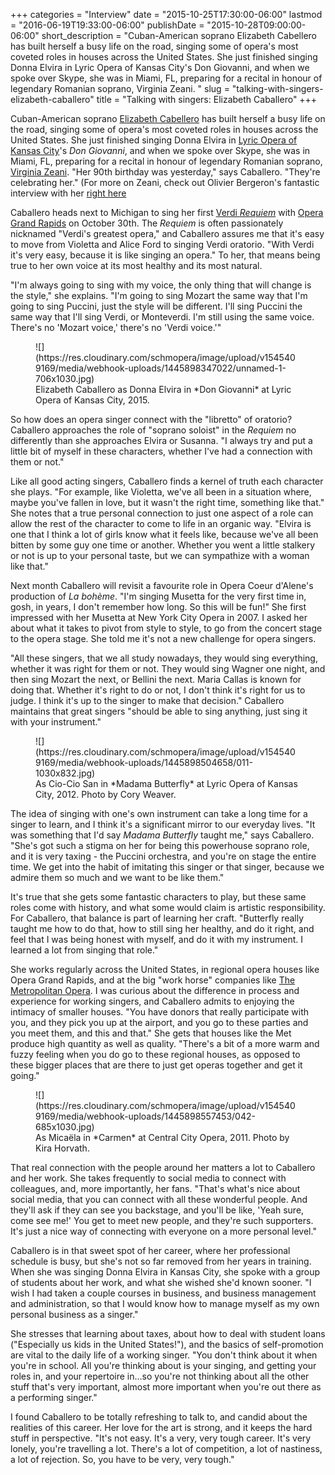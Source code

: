 +++
categories = "Interview"
date = "2015-10-25T17:30:00-06:00"
lastmod = "2016-06-19T19:33:00-06:00"
publishDate = "2015-10-28T09:00:00-06:00"
short_description = "Cuban-American soprano Elizabeth Cabellero has built herself a busy life on the road, singing some of opera's most coveted roles in houses across the United States. She just finished singing Donna Elvira in Lyric Opera of Kansas City's Don Giovanni, and when we spoke over Skype, she was in Miami, FL, preparing for a recital in honour of legendary Romanian soprano, Virginia Zeani. "
slug = "talking-with-singers-elizabeth-caballero"
title = "Talking with singers: Elizabeth Caballero"
+++

Cuban-American soprano [Elizabeth Cabellero](/scene/people/elizabeth-caballero/) has built herself a busy life on the road, singing some of opera's most coveted roles in houses across the United States. She just finished singing Donna Elvira in [Lyric Opera of Kansas City](/scene/companies/lyric-opera-of-kansas-city/)'s *Don Giovanni*, and when we spoke over Skype, she was in Miami, FL, preparing for a recital in honour of legendary Romanian soprano, [Virginia Zeani](/interviewing-the-greats-virginia-zeani/). "Her 90th birthday was yesterday," says Caballero. "They're celebrating her." (For more on Zeani, check out Olivier Bergeron's fantastic interview with her [right here]((/interviewing-the-greats-virginia-zeani/).)

Caballero heads next to Michigan to sing her first [Verdi *Requiem*](http://www.operagr.org/tickets/requiem/) with [Opera Grand Rapids](/scene/companies/opera-grand-rapids/) on October 30th. The *Requiem* is often passionately nicknamed "Verdi's greatest opera," and Caballero assures me that it's easy to move from Violetta and Alice Ford to singing Verdi oratorio. "With Verdi it's very easy, because it is like singing an opera." To her, that means being true to her own voice at its most healthy and its most natural. 

"I'm always going to sing with my voice, the only thing that will change is the style," she explains. "I'm going to sing Mozart the same way that I'm going to sing Puccini, just the style will be different. I'll sing Puccini the same way that I'll sing Verdi, or Monteverdi. I'm still using the same voice. There's no 'Mozart voice,' there's no 'Verdi voice.'"

<figure data-type="image">
![](https://res.cloudinary.com/schmopera/image/upload/v1545409169/media/webhook-uploads/1445898347022/unnamed-1-706x1030.jpg)
<figcaption>Elizabeth Caballero as Donna Elvira in *Don Giovanni* at Lyric Opera of Kansas City, 2015.</figcaption>
</figure>

So how does an opera singer connect with the "libretto" of oratorio? Caballero approaches the role of "soprano soloist" in the *Requiem* no differently than she approaches Elvira or Susanna. "I always try and put a little bit of myself in these characters, whether I've had a connection with them or not." 

Like all good acting singers, Caballero finds a kernel of truth each character she plays. "For example, like Violetta, we've all been in a situation where, maybe you've fallen in love, but it wasn't the right time, something like that." She notes that a true personal connection to just one aspect of a role can allow the rest of the character to come to life in an organic way. "Elvira is one that I think a lot of girls know what it feels like, because we've all been bitten by some guy one time or another. Whether you went a little stalkery or not is up to your personal taste, but we can sympathize with a woman like that."

Next month Caballero will revisit a favourite role in Opera Coeur d'Alene's production of *La bohème*. "I'm singing Musetta for the very first time in, gosh, in years, I don't remember how long. So this will be fun!" She first impressed with her Musetta at New York City Opera in 2007. I asked her about what it takes to pivot from style to style, to go from the concert stage to the opera stage. She told me it's not a new challenge for opera singers.

"All these singers, that we all study nowadays, they would sing everything, whether it was right for them or not. They would sing Wagner one night, and then sing Mozart the next, or Bellini the next. Maria Callas is known for doing that. Whether it's right to do or not, I don't think it's right for us to judge. I think it's up to the singer to make that decision." Caballero maintains that great singers "should be able to sing anything, just sing it with your instrument." 

<figure data-type="image">
![](https://res.cloudinary.com/schmopera/image/upload/v1545409169/media/webhook-uploads/1445898504658/011-1030x832.jpg)
<figcaption>As Cio-Cio San in *Madama Butterfly* at Lyric Opera of Kansas City, 2012. Photo by Cory Weaver.</figcaption>
</figure>

The idea of singing with one's own instrument can take a long time for a singer to learn, and I think it's a significant mirror to our everyday lives. "It was something that I'd say *Madama Butterfly* taught me," says Caballero. "She's got such a stigma on her for being this powerhouse soprano role, and it is very taxing - the Puccini orchestra, and you're on stage the entire time. We get into the habit of imitating this singer or that singer, because we admire them so much and we want to be like them." 

It's true that she gets some fantastic characters to play, but these same roles come with history, and what some would claim is artistic responsibility. For Caballero, that balance is part of learning her craft. "Butterfly really taught me how to do that, how to still sing her healthy, and do it right, and feel that I was being honest with myself, and do it with my instrument. I learned a lot from singing that role."

She works regularly across the United States, in regional opera houses like Opera Grand Rapids, and at the big "work horse" companies like [The Metropolitan Opera](/scene/companies/the-metropolitan-opera/). I was curious about the difference in process and experience for working singers, and Caballero admits to enjoying the intimacy of smaller houses. "You have donors that really participate with you, and they pick you up at the airport, and you go to these parties and you meet them, and this and that." She gets that houses like the Met produce high quantity as well as quality. "There's a bit of a more warm and fuzzy feeling when you do go to these regional houses, as opposed to these bigger places that are there to just get operas together and get it going."

<figure data-type="image">
![](https://res.cloudinary.com/schmopera/image/upload/v1545409169/media/webhook-uploads/1445898557453/042-685x1030.jpg)
<figcaption>As Micaëla in *Carmen* at Central City Opera, 2011. Photo by Kira Horvath.</figcaption>
</figure>

That real connection with the people around her matters a lot to Caballero and her work. She takes frequently to social media to connect with colleagues, and, more importantly, her fans. "That's what's nice about social media, that you can connect with all these wonderful people. And they'll ask if they can see you backstage, and you'll be like, 'Yeah sure, come see me!' You get to meet new people, and they're such supporters. It's just a nice way of connecting with everyone on a more personal level."

Caballero is in that sweet spot of her career, where her professional schedule is busy, but she's not so far removed from her years in training. When she was singing Donna Elvira in Kansas City, she spoke with a group of students about her work, and what she wished she'd known sooner. "I wish I had taken a couple courses in business, and business management and administration, so that I would know how to manage myself as my own personal business as a singer." 

She stresses that learning about taxes, about how to deal with student loans ("Especially us kids in the United States!"), and the basics of self-promotion are vital to the daily life of a working singer. "You don't think about it when you're in school. All you're thinking about is your singing, and getting your roles in, and your repertoire in...so you're not thinking about all the other stuff that's very important, almost more important when you're out there as a performing singer."

I found Caballero to be totally refreshing to talk to, and candid about the realities of this career. Her love for the art is strong, and it keeps the hard stuff in perspective. "It's not easy. It's a very, very tough career. It's very lonely, you're travelling a lot. There's a lot of competition, a lot of nastiness, a lot of rejection. So, you have to be very, very tough." 
